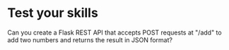 # Test your skills

Can you create a Flask REST API that accepts POST requests at "/add" to add two numbers and returns the result in JSON format?